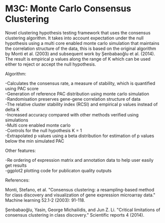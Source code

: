 # M3C: Monte Carlo Consensus Clustering

Novel clustering hypothesis testing framework that uses the consensus clustering algorithm. It takes into account expectation under the null hypothesis using a multi core enabled monte carlo simulation that maintains the correlation structure of the data, this is based on the original algorithm by Monti et al. (2003) and subsequent work by Șenbabaoğlu et al. (2014). The result is empirical p values along the range of K which can be used either to reject or accept the null hypothesis.

Algorithm:  
  
-Calculates the consensus rate, a measure of stability, which is quantified using PAC score  
-Generation of reference PAC distribution using monte carlo simulation  
-Randomisation preserves gene-gene correlation structure of data  
-The relative cluster stability index (RCSI) and empirical p values instead of delta K  
-Increased accuracy compared with other methods verified using simulations  
-Multi core enabled monte carlo  
-Controls for the null hypothesis K = 1  
-Extrapolated p values using a beta distribution for estimation of p values below the min simulated PAC  
  
Other features:    
  
-Re ordering of expression matrix and annotation data to help user easily get results  
-ggplot2 plotting code for publicaton quality outputs    

References:  
  
Monti, Stefano, et al. "Consensus clustering: a resampling-based method for class discovery and visualization of gene expression microarray data." Machine learning 52.1-2 (2003): 91-118.

Șenbabaoğlu, Yasin, George Michailidis, and Jun Z. Li. "Critical limitations of consensus clustering in class discovery." Scientific reports 4 (2014).
